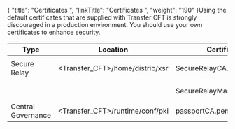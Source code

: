 {
    "title": "Certificates ",
    "linkTitle": "Certificates ",
    "weight": "190"
}Using the default certificates that are supplied with Transfer CFT is strongly discouraged in a production environment. You should use your own certificates to enhance security.

<table cellspacing="0">
   <col/>
   <col/>
   <col/>
   <col/>
   <thead>
      <tr>
         <th>Type</th>
         <th>Location</th>
         <th>Certificate </th>
         <th>Expires</th>
      </tr>
   </thead>
   <tbody>
      <tr>
         <td><span>Secure Relay</span>
         </td>
         <td>&lt;Transfer_CFT&gt;/home/distrib/xsr         </td>
         <td>
            <p>SecureRelayCA.pem </p>
         </td>
         <td>November 2021         </td>
      </tr>
      <tr>
         <td>          </td>
         <td>          </td>
         <td>SecureRelayMasterAgent.p12         </td>
         <td>November 2021         </td>
      </tr>
      <tr>
         <td><span>Central Governance</span>
         </td>
         <td>&lt;Transfer_CFT&gt;/runtime/conf/pki         </td>
         <td>passportCA.pem         </td>
         <td>November 2019         </td>
      </tr>
   </tbody>
</table>
